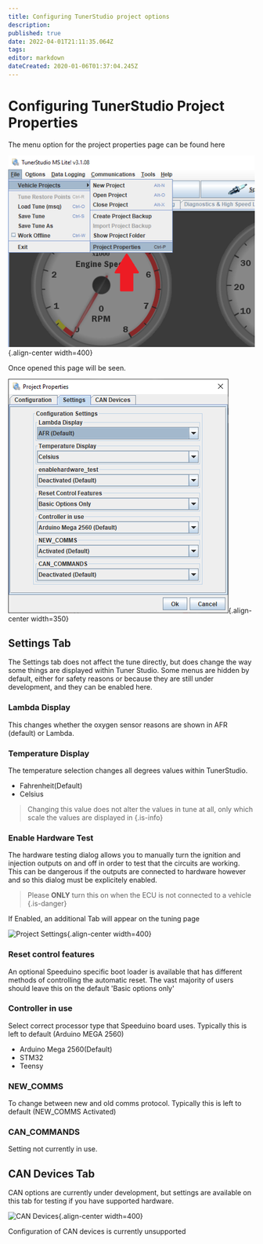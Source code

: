 ```yaml
---
title: Configuring TunerStudio project options
description: 
published: true
date: 2022-04-01T21:11:35.064Z
tags: 
editor: markdown
dateCreated: 2020-01-06T01:37:04.245Z
---
```


# Configuring TunerStudio Project Properties

The menu option for the project properties page can be found here

![ts_9_2.png](/img/TunerStudio/ts_9_2.png){.align-center width=400}

Once opened this page will be seen. 

![ts_4_2.png](/img/TunerStudio/ts_4_2.png){.align-center width=350}

## Settings Tab
The Settings tab does not affect the tune directly, but does change the way some things are displayed within Tuner Studio. Some menus are hidden by default, either for safety reasons or because they are still under development, and they can be enabled here.

### Lambda Display
This changes whether the oxygen sensor reasons are shown in AFR (default) or Lambda.

### Temperature Display
The temperature selection changes all degrees values within TunerStudio. 

-   Fahrenheit(Default)
-   Celsius

> Changing this value does not alter the values in tune at all, only which scale the values are displayed in
{.is-info}


### Enable Hardware Test
The hardware testing dialog allows you to manually turn the ignition and injection outputs on and off in order to test that the circuits are working. This can be dangerous if the outputs are connected to hardware however and so this dialog must be explicitely enabled. 

> Please **ONLY** turn this on when the ECU is not connected to a vehicle
{.is-danger}

If Enabled, an additional Tab will appear on the tuning page 

![Project Settings](/img/TunerStudio/TS_project_settings.png){.align-center width=400}

### Reset control features
An optional Speeduino specific boot loader is available that has different methods of controlling the automatic reset. The vast majority of users should leave this on the default 'Basic options only'

### Controller in use
Select correct processor type that Speeduino board uses. Typically this is left to default (Arduino MEGA 2560)

-   Arduino Mega 2560(Default)
-   STM32
-   Teensy

### NEW_COMMS
To change between new and old comms protocol. Typically this is left to default (NEW_COMMS Activated)

### CAN_COMMANDS
Setting not currently in use.

## CAN Devices Tab

CAN options are currently under development, but settings are available on this tab for testing if you have supported hardware.

![CAN Devices](/img/TunerStudio/TS_CAN_settings.png){.align-center width=400}

Configuration of CAN devices is currently unsupported